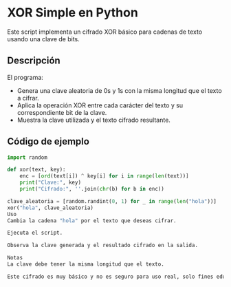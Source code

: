 # XOR Simple en Python

Este script implementa un cifrado XOR básico para cadenas de texto usando una clave de bits.

## Descripción

El programa:

- Genera una clave aleatoria de 0s y 1s con la misma longitud que el texto a cifrar.
- Aplica la operación XOR entre cada carácter del texto y su correspondiente bit de la clave.
- Muestra la clave utilizada y el texto cifrado resultante.

## Código de ejemplo

```python
import random

def xor(text, key):   
    enc = [ord(text[i]) ^ key[i] for i in range(len(text))]
    print("Clave:", key)
    print("Cifrado:", ''.join(chr(b) for b in enc))

clave_aleatoria = [random.randint(0, 1) for _ in range(len("hola"))]
xor("hola", clave_aleatoria)
Uso
Cambia la cadena "hola" por el texto que deseas cifrar.

Ejecuta el script.

Observa la clave generada y el resultado cifrado en la salida.

Notas
La clave debe tener la misma longitud que el texto.

Este cifrado es muy básico y no es seguro para uso real, solo fines educativos.
